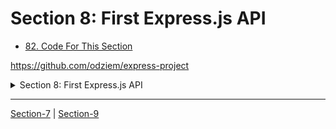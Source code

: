 # Section 8: First Express.js API


  -   [82. Code For This Section](82_Code-For-This-Section.md)

https://github.com/odziem/express-project

<details>
  <summary> Section 8: First Express.js API </summary>

  - [Codebase: express-project/](../src/8_express-project/)

</details>

---

[Section-7](./Section-7_Web-Server-with-Node.js.md) | [Section-9]()